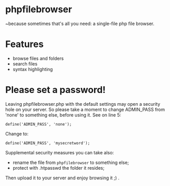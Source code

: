phpfilebrowser
==============

~because sometimes that's all you need: a single-file php file browser.

Features
===
* browse files and folders
* search files
* syntax highlighting

Please set a password!
===
Leaving phpfilebrowser.php with the default settings may open a security hole on your server. 
So please take a moment to change ADMIN_PASS from 'none' to something else, before using it. 
See on line 5:
    
	define('ADMIN_PASS', 'none');

Change to:	
	
	define('ADMIN_PASS', 'mysecretword');
	
Supplemental security measures you can take also:  
* rename the file from `phpfilebrowser` to something else; 
* protect with .htpasswd the folder it resides;

Then upload it to your server and enjoy browsing it ;) .

    